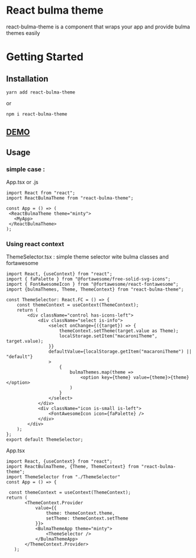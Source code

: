 # React bulma theme

react-bulma-theme is a component that wraps your app and provide bulma themes easily 

# Getting Started

## Installation

`yarn add react-bulma-theme`

or

`npm i react-bulma-theme`

## [DEMO](http://146.59.195.46:5000/profil)

## Usage 
 ### simple case : 
 App.tsx or .js
 ```JSX
 import React from "react";
 import ReactBulmaTheme from "react-bulma-theme";

const App = () => (
  <ReactBulmaTheme theme="minty">
    <MyApp>
  </ReactBulmaTheme>
);
```

### Using react context
ThemeSelector.tsx : simple theme selector wite bulma classes and fortawesome

```JSX
import React, {useContext} from "react";
import { faPalette } from "@fortawesome/free-solid-svg-icons";
import { FontAwesomeIcon } from "@fortawesome/react-fontawesome";
import {bulmaThemes, Theme, ThemeContext} from "react-bulma-theme";

const ThemeSelector: React.FC = () => {
	const themeContext = useContext(ThemeContext);
	return (
		<div className="control has-icons-left">
			<div className="select is-info">
				<select onChange={({target}) => {
					themeContext.setTheme(target.value as Theme);
					localStorage.setItem("macaroniTheme", target.value);
				}}
				defaultValue={localStorage.getItem("macaroniTheme") || "default"}
				>
					{
						bulmaThemes.map(theme =>
							<option key={theme} value={theme}>{theme}</option>
						)
					}
				</select>
			</div>
			<div className="icon is-small is-left">
				<FontAwesomeIcon icon={faPalette} />
			</div>
		</div>
	);
};
export default ThemeSelector;
```

 App.tsx
 ```JSX
import React, {useContext} from "react";
import ReactBulmaTheme, {Theme, ThemeContext} from "react-bulma-theme";
import ThemeSelector from "./ThemeSelector"
const App = () => {
  
  const themeContext = useContext(ThemeContext);
 return (
		<ThemeContext.Provider 
			value={{
				theme: themeContext.theme,
				setTheme: themeContext.setTheme
			}}>
			<BulmaThemeApp theme="minty">
				<ThemeSelector />
			</BulmaThemeApp>
		</ThemeContext.Provider>
	);
```

